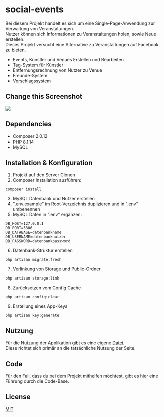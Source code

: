 # social-events
Bei diesem Projekt handelt es sich um eine Single-Page-Anwendung zur Verwaltung von Veranstaltungen.<br>
Nutzer können sich Informationen zu Veranstaltungen holen, sowie Neue erstellen.<br>
Dieses Projekt versucht eine Alternative zu Veranstaltungen auf Facebook zu bieten.<br>

- Events, Künstler und Venues Erstellen und Bearbeiten
- Tag-System für Künstler
- Entfernungsrechnung von Nutzer zu Venue
- Freunde-System
- Vorschlagssystem

## Change this Screenshot
![](https://raw.githubusercontent.com/cfpb/open-source-project-template/main/screenshot.png)

## Dependencies
- Composer 2.0.12
- PHP 8.1.14
- MySQL

## Installation & Konfiguration
1. Projekt auf den Server Clonen
2. Composer Installation ausführen:
```
composer install
```
3. MySQL Datenbank und Nutzer erstellen
4. ".env.example" im Root-Verzeichnis duplizieren und in ".env" umbenennen
5. MySQL Daten in ".env" ergänzen:
```
DB_HOST=127.0.0.1
DB_PORT=3306
DB_DATABASE=datenbankname
DB_USERNAME=datenbanknutzer
DB_PASSWORD=datenbankpassword
```
6. Datenbank-Struktur erstellen
```
php artisan migrate:fresh
```
7. Verlinkung von Storage und Public-Ordner
```
php artisan storage:link
```
8. Zurücksetzen vom Config Cache
```
php artisan config:clear
```
9. Erstellung eines App-Keys
```
php artisan key:generate
```

## Nutzung
Für die Nutzung der Applikation gibt es eine eigene [Datei](USAGE.md).<br>
Diese richtet sich primär an die tatsächliche Nutzung der Seite.

## Code
Für den Fall, dass du bei dem Projekt mithelfen möchtest, gibt es [hier](CODE.md) eine Führung durch die Code-Base.

## License
[MIT](LICENSE.md)